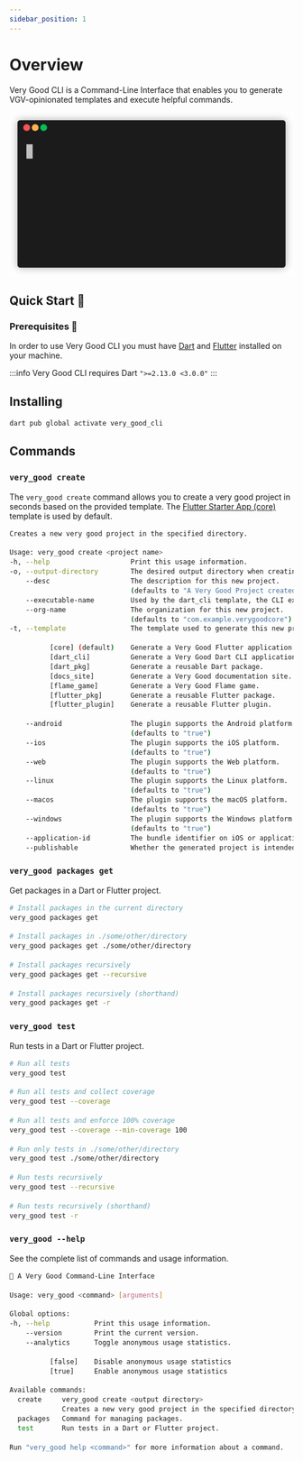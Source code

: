 ```yaml
---
sidebar_position: 1
---
```


# Overview

Very Good CLI is a Command-Line Interface that enables you to generate VGV-opinionated templates and execute helpful commands.

![Very Good CLI][very_good_cli]

## Quick Start 🚀

### Prerequisites 📝

In order to use Very Good CLI you must have [Dart][dart_sdk] and [Flutter][flutter_sdk] installed on your machine.

:::info
Very Good CLI requires Dart `">=2.13.0 <3.0.0"`
:::

## Installing

```sh
dart pub global activate very_good_cli
```

## Commands

### `very_good create`

The `very_good create` command allows you to create a very good project in seconds based on the provided template. The [Flutter Starter App (core)][very_good_core_link] template is used by default.

```sh
Creates a new very good project in the specified directory.

Usage: very_good create <project name>
-h, --help                    Print this usage information.
-o, --output-directory        The desired output directory when creating a new project.
    --desc                    The description for this new project.
                              (defaults to "A Very Good Project created by Very Good CLI.")
    --executable-name         Used by the dart_cli template, the CLI executable name (defaults to the project name)
    --org-name                The organization for this new project.
                              (defaults to "com.example.verygoodcore")
-t, --template                The template used to generate this new project.

          [core] (default)    Generate a Very Good Flutter application.
          [dart_cli]          Generate a Very Good Dart CLI application.
          [dart_pkg]          Generate a reusable Dart package.
          [docs_site]         Generate a Very Good documentation site.
          [flame_game]        Generate a Very Good Flame game.
          [flutter_pkg]       Generate a reusable Flutter package.
          [flutter_plugin]    Generate a reusable Flutter plugin.

    --android                 The plugin supports the Android platform.
                              (defaults to "true")
    --ios                     The plugin supports the iOS platform.
                              (defaults to "true")
    --web                     The plugin supports the Web platform.
                              (defaults to "true")
    --linux                   The plugin supports the Linux platform.
                              (defaults to "true")
    --macos                   The plugin supports the macOS platform.
                              (defaults to "true")
    --windows                 The plugin supports the Windows platform.
                              (defaults to "true")
    --application-id          The bundle identifier on iOS or application id on Android. (defaults to <org-name>.<project-name>)
    --publishable             Whether the generated project is intended to be published (Does not affect flutter application templates)
```

### `very_good packages get`

Get packages in a Dart or Flutter project.

```sh
# Install packages in the current directory
very_good packages get

# Install packages in ./some/other/directory
very_good packages get ./some/other/directory

# Install packages recursively
very_good packages get --recursive

# Install packages recursively (shorthand)
very_good packages get -r
```

### `very_good test`

Run tests in a Dart or Flutter project.

```sh
# Run all tests
very_good test

# Run all tests and collect coverage
very_good test --coverage

# Run all tests and enforce 100% coverage
very_good test --coverage --min-coverage 100

# Run only tests in ./some/other/directory
very_good test ./some/other/directory

# Run tests recursively
very_good test --recursive

# Run tests recursively (shorthand)
very_good test -r
```

### `very_good --help`

See the complete list of commands and usage information.

```sh
🦄 A Very Good Command-Line Interface

Usage: very_good <command> [arguments]

Global options:
-h, --help           Print this usage information.
    --version        Print the current version.
    --analytics      Toggle anonymous usage statistics.

          [false]    Disable anonymous usage statistics
          [true]     Enable anonymous usage statistics

Available commands:
  create     very_good create <output directory>
             Creates a new very good project in the specified directory.
  packages   Command for managing packages.
  test       Run tests in a Dart or Flutter project.

Run "very_good help <command>" for more information about a command.
```

[dart_sdk]: https://dart.dev/get-dart
[flutter_sdk]: https://docs.flutter.dev/get-started/install
[very_good_core_link]: /docs/templates/core
[very_good_cli]: https://raw.githubusercontent.com/VeryGoodOpenSource/very_good_cli/main/doc/assets/very_good_create.gif
